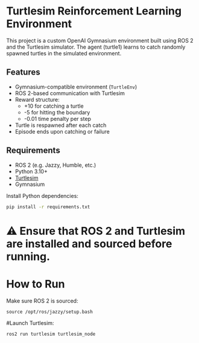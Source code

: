 # Turtlesim Reinforcement Learning Environment

This project is a custom OpenAI Gymnasium environment built using ROS 2 and the Turtlesim simulator. The agent (turtle1) learns to catch randomly spawned turtles in the simulated environment.

## Features

- Gymnasium-compatible environment (`TurtleEnv`)
- ROS 2-based communication with Turtlesim
- Reward structure:
  - +10 for catching a turtle
  - -5 for hitting the boundary
  - -0.01 time penalty per step
- Turtle is respawned after each catch
- Episode ends upon catching or failure

## Requirements

- ROS 2 (e.g. Jazzy, Humble, etc.)
- Python 3.10+
- [Turtlesim](https://docs.ros.org/en/ros2_packages/galactic/api/turtlesim.html)
- Gymnasium

Install Python dependencies:

```bash
pip install -r requirements.txt
```

# ⚠️ Ensure that ROS 2 and Turtlesim are installed and sourced before running.

# How to Run
Make sure ROS 2 is sourced:
```
source /opt/ros/jazzy/setup.bash
```

#Launch Turtlesim:
```
ros2 run turtlesim turtlesim_node
```
